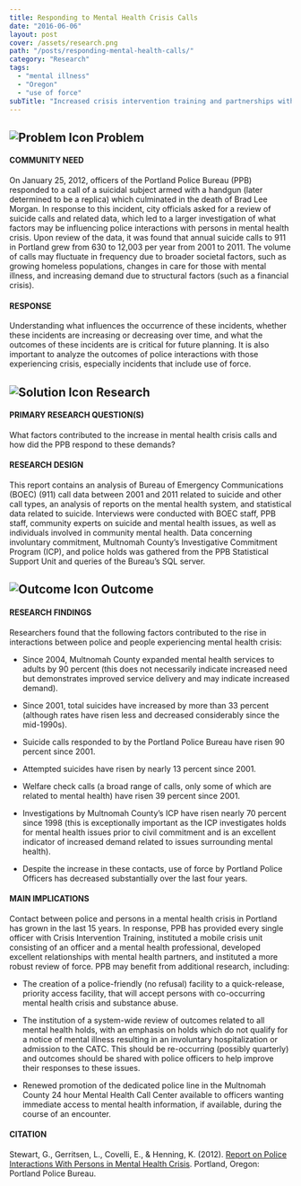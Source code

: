 ```yaml
---
title: Responding to Mental Health Crisis Calls
date: "2016-06-06"
layout: post
cover: /assets/research.png
path: "/posts/responding-mental-health-calls/"
category: "Research"
tags:
  - "mental illness"
  - "Oregon"
  - "use of force"
subTitle: "Increased crisis intervention training and partnerships with mental health providers have reduced use of force incidents invovling persons with mental illness despite a rise in overall contacts with persons with mental illness."
---
```

## ![Problem Icon](https://github.com/google/material-design-icons/raw/master/alert/1x_web/ic_error_outline_black_48dp.png "Problem") Problem

#### COMMUNITY NEED

On January 25, 2012, officers of the Portland Police Bureau (PPB) responded to a call of a suicidal subject armed with a handgun (later determined to be a replica) which culminated in the death of Brad Lee Morgan. In response to this incident, city officials asked for a review of suicide calls and related data, which led to a larger investigation of what factors may be influencing police interactions with persons in mental health crisis.
Upon review of the data, it was found that annual suicide calls to 911 in Portland grew from 630 to 12,003 per year from 2001 to 2011. The volume of calls may fluctuate in frequency due to broader societal factors, such as growing homeless populations, changes in care for those with mental illness, and increasing demand due to structural factors (such as a financial crisis).

#### RESPONSE

Understanding what influences the occurrence of these incidents, whether these incidents are increasing or decreasing over time, and what the outcomes of these incidents are is critical for future planning. It is also important to analyze the outcomes of police interactions with those experiencing crisis, especially incidents that include use of force.

## ![Solution Icon](https://github.com/google/material-design-icons/raw/master/action/1x_web/ic_lightbulb_outline_black_48dp.png "Solution") Research

#### PRIMARY RESEARCH QUESTION(S)

What factors contributed to the increase in mental health crisis calls and how did the PPB respond to these demands?

#### RESEARCH DESIGN

This report contains an analysis of Bureau of Emergency Communications (BOEC) (911) call data between 2001 and 2011 related to suicide and other call types, an analysis of reports on the mental health system, and statistical data related to suicide. Interviews were conducted with BOEC staff, PPB staff, community experts on suicide and mental health issues, as well as individuals involved in community mental health. Data concerning involuntary commitment, Multnomah County’s Investigative Commitment Program (ICP), and police holds was gathered from the PPB Statistical Support Unit and queries of the Bureau’s SQL server.

## ![Outcome Icon](https://github.com/google/material-design-icons/raw/master/action/1x_web/ic_view_list_black_48dp.png "Outcome") Outcome

#### RESEARCH FINDINGS

Researchers found that the following factors contributed to the rise in interactions between police and people experiencing mental health crisis:

* Since 2004, Multnomah County expanded mental health services to adults by 90 percent (this does not necessarily indicate increased need but demonstrates improved service delivery and may indicate increased demand).

* Since 2001, total suicides have increased by more than 33 percent (although rates have risen less and decreased considerably since the mid-1990s).

* Suicide calls responded to by the Portland Police Bureau have risen 90 percent since 2001.

* Attempted suicides have risen by nearly 13 percent since 2001.

* Welfare check calls (a broad range of calls, only some of which are related to mental health) have risen 39 percent since 2001.

* Investigations by Multnomah County’s ICP have risen nearly 70 percent since 1998 (this is exceptionally important as the ICP investigates holds for mental health issues prior to civil commitment and is an excellent indicator of increased demand related to issues surrounding mental health).

* Despite the increase in these contacts, use of force by Portland Police Officers has decreased substantially over the last four years.

#### MAIN IMPLICATIONS

Contact between police and persons in a mental health crisis in Portland has grown in the last 15 years. In response, PPB has provided every single officer with Crisis Intervention Training, instituted a mobile crisis unit consisting of an officer and a mental health professional, developed excellent relationships with mental health partners, and instituted a more robust review of force. PPB may benefit from additional research, including:

* The creation of a police-friendly (no refusal) facility to a quick-release, priority access facility, that will accept persons with co-occurring mental health crisis and substance abuse.

* The institution of a system-wide review of outcomes related to all mental health holds, with an emphasis on holds which do not qualify for a notice of mental illness resulting in an involuntary hospitalization or admission to the CATC. This should be re-occurring (possibly quarterly) and outcomes should be shared with police officers to help improve their responses to these issues.

* Renewed promotion of the dedicated police line in the Multnomah County 24 hour Mental Health Call Center available to officers wanting immediate access to mental health information, if available, during the course of an encounter.

#### CITATION

Stewart, G., Gerritsen, L., Covelli, E., & Henning, K. (2012). [Report on Police Interactions With Persons in Mental Health Crisis](https://www.portlandoregon.gov/police/article/440249). Portland, Oregon: Portland Police Bureau.
